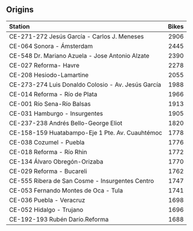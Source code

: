## Origins

| Station                                             |   Bikes |
|:---------------------------------------------------|-------:|
| CE-271-272 Jesús García - Carlos J. Meneses        |   2906 |
| CE-064 Sonora - Ámsterdam                          |   2445 |
| CE-548 Dr. Mariano Azuela - Jose Antonio Alzate    |   2390 |
| CE-027 Reforma- Havre                              |   2278 |
| CE-208 Hesiodo-Lamartine                           |   2055 |
| CE-273-274 Luis Donaldo Colosio - Av. Jesús García |   1988 |
| CE-014 Reforma - Río de Plata                      |   1966 |
| CE-001 Río Sena-Río Balsas                         |   1913 |
| CE-031 Hamburgo - Insurgentes                      |   1905 |
| CE-237-238 Andrés Bello-George Eliot               |   1820 |
| CE-158-159 Huatabampo-Eje 1 Pte. Av. Cuauhtémoc    |   1778 |
| CE-038 Cozumel - Puebla                            |   1776 |
| CE-018 Reforma - Río Rhin                          |   1772 |
| CE-134 Álvaro Obregón-Orizaba                      |   1770 |
| CE-029 Reforma - Bucareli                          |   1762 |
| CE-555 Ribera de San Cosme - Insurgentes Centro    |   1747 |
| CE-053 Fernando Montes de Oca - Tula               |   1741 |
| CE-036 Puebla - Veracruz                           |   1698 |
| CE-052 Hidalgo - Trujano                           |   1696 |
| CE-192-193 Rubén Darío.Reforma                     |   1688 |